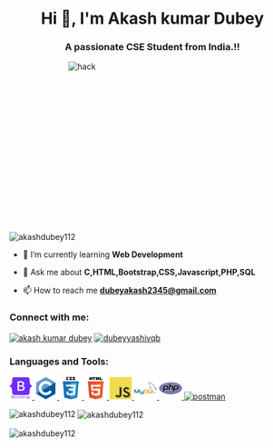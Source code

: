 
 
 <h1 align="center">Hi 👋, I'm Akash kumar Dubey</h1>
<h3 align="center">A passionate CSE Student from India.!!</h3>

<img align= "right" width="400" height="300" alt= "hack" src ="https://user-images.githubusercontent.com/74038190/219923823-bf1ce878-c6b8-4faa-be07-93e6b1006521.gif">

<p align="left"> <img src="https://komarev.com/ghpvc/?username=akashdubey112&label=Profile%20views&color=0e75b6&style=flat" alt="akashdubey112" /> </p>

- 🌱 I’m currently learning **Web Development**

- 💬 Ask me about **C,HTML,Bootstrap,CSS,Javascript,PHP,SQL**

- 📫 How to reach me **dubeyakash2345@gmail.com**

<h3 align="left">Connect with me:</h3>
<p align="left">
<a href="https://linkedin.com/in/akash kumar dubey" target="blank"><img align="center" src="https://raw.githubusercontent.com/rahuldkjain/github-profile-readme-generator/master/src/images/icons/Social/linked-in-alt.svg" alt="akash kumar dubey" height="30" width="40" /></a>
<a href="https://auth.geeksforgeeks.org/user/dubeyyashivqb" target="blank"><img align="center" src="https://raw.githubusercontent.com/rahuldkjain/github-profile-readme-generator/master/src/images/icons/Social/geeks-for-geeks.svg" alt="dubeyyashivqb" height="30" width="40" /></a>
</p>

<h3 align="left">Languages and Tools:</h3>
<p align="left"> <a href="https://getbootstrap.com" target="_blank" rel="noreferrer"> <img src="https://raw.githubusercontent.com/devicons/devicon/master/icons/bootstrap/bootstrap-plain-wordmark.svg" alt="bootstrap" width="40" height="40"/> </a> <a href="https://www.cprogramming.com/" target="_blank" rel="noreferrer"> <img src="https://raw.githubusercontent.com/devicons/devicon/master/icons/c/c-original.svg" alt="c" width="40" height="40"/> </a> <a href="https://www.w3schools.com/css/" target="_blank" rel="noreferrer"> <img src="https://raw.githubusercontent.com/devicons/devicon/master/icons/css3/css3-original-wordmark.svg" alt="css3" width="40" height="40"/> </a> <a href="https://www.w3.org/html/" target="_blank" rel="noreferrer"> <img src="https://raw.githubusercontent.com/devicons/devicon/master/icons/html5/html5-original-wordmark.svg" alt="html5" width="40" height="40"/> </a> <a href="https://developer.mozilla.org/en-US/docs/Web/JavaScript" target="_blank" rel="noreferrer"> <img src="https://raw.githubusercontent.com/devicons/devicon/master/icons/javascript/javascript-original.svg" alt="javascript" width="40" height="40"/> </a> <a href="https://www.mysql.com/" target="_blank" rel="noreferrer"> <img src="https://raw.githubusercontent.com/devicons/devicon/master/icons/mysql/mysql-original-wordmark.svg" alt="mysql" width="40" height="40"/> </a> <a href="https://www.php.net" target="_blank" rel="noreferrer"> <img src="https://raw.githubusercontent.com/devicons/devicon/master/icons/php/php-original.svg" alt="php" width="40" height="40"/> </a> <a href="https://postman.com" target="_blank" rel="noreferrer"> <img src="https://www.vectorlogo.zone/logos/getpostman/getpostman-icon.svg" alt="postman" width="40" height="40"/> </a> </p>

<p><img align="left" src="https://github-readme-stats.vercel.app/api/top-langs?username=akashdubey112&show_icons=true&locale=en&layout=compact" alt="akashdubey112" /></p>

<p>&nbsp;<img align="center" src="https://github-readme-stats.vercel.app/api?username=akashdubey112&show_icons=true&locale=en" alt="akashdubey112" /></p>

<p><img align="center" src="https://github-readme-streak-stats.herokuapp.com/?user=akashdubey112&" alt="akashdubey112" /></p>

